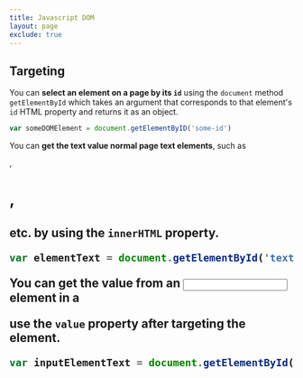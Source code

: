 ```yaml
---
title: Javascript DOM
layout: page
exclude: true
---
```


## Targeting

You can **select an element on a page by its `id`** using the `document` method `getElementById` which takes an argument that corresponds to that element's `id` HTML property and returns it as an object.
```js
var someDOMElement = document.getElementByID('some-id')
```

You can **get the text value normal page text elements**, such as <p>, <h1>, <h2> etc. by using the `innerHTML` property.
```js
var elementText = document.getElementById('text-id').innerHTML
```

You can **get the value from an <input> element in a <form>** use the `value` property after targeting the element.
```js
var inputElementText = document.getElementById('some-id').value
```

<!--stackedit_data:
eyJoaXN0b3J5IjpbMjQxMzY0NjUsMzQ2MjE0Mzk2XX0=
-->